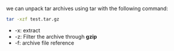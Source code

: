 
we can unpack tar archives using tar with the following command:
```bash
tar -xzf test.tar.gz
```

- -x: extract
- -z: Filter the archive through **gzip**
- -f: archive file reference 